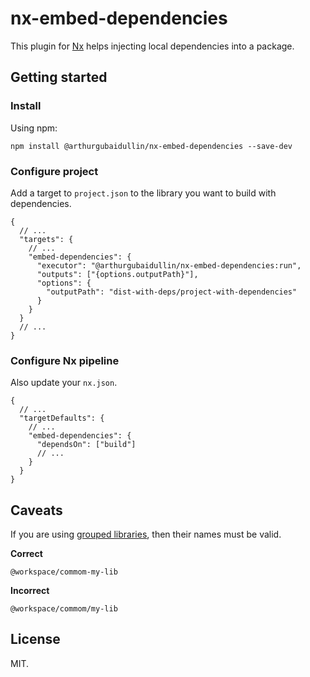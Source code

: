# nx-embed-dependencies

This plugin for [Nx](https://nx.dev) helps injecting local dependencies into a package.

## Getting started

### Install

Using npm:

`npm install @arthurgubaidullin/nx-embed-dependencies --save-dev`

### Configure project

Add a target to `project.json` to the library you want to build with dependencies.

```jsonc
{
  // ...
  "targets": {
    // ...
    "embed-dependencies": {
      "executor": "@arthurgubaidullin/nx-embed-dependencies:run",
      "outputs": ["{options.outputPath}"],
      "options": {
        "outputPath": "dist-with-deps/project-with-dependencies"
      }
    }
  }
  // ...
}
```

### Configure Nx pipeline

Also update your `nx.json`.

```jsonc
{
  // ...
  "targetDefaults": {
    // ...
    "embed-dependencies": {
      "dependsOn": ["build"]
      // ...
    }
  }
}
```

## Caveats

If you are using [grouped libraries](https://nx.dev/more-concepts/grouping-libraries), then their names must be valid.

**Correct**

`@workspace/commom-my-lib`

**Incorrect**

`@workspace/commom/my-lib`

## License

MIT.
